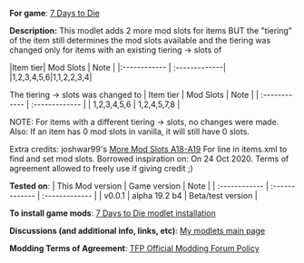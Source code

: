 **For game**: [7 Days to Die](https://7daystodie.com)

**Description:**
This modlet adds 2 more mod slots for items BUT the "tiering" of the item still determines the mod slots available and the tiering was changed only for items with an existing tiering -> slots of

|Item tier| Mod Slots | Note |
|:------------ | :-------------|
|1,2,3,4,5,6|1,1,2,2,3,4|


The tiering -> slots was changed to
| Item tier | Mod Slots | Note |
| :------------ | :------------- |
| 1,2,3,4,5,6 | 1,2,4,5,7,8 |


NOTE: For items with a different tiering -> slots, no changes were made.  Also: If an item has 0 mod slots in vanilla, it will still have 0 slots.

Extra credits:
joshwar99's [More Mod Slots A18-A19](https://www.nexusmods.com/7daystodie/mods/464) For line in items.xml to find and set mod slots. Borrowed inspiration on: On 24 Oct 2020.  Terms of agreement allowed to freely use if giving credit ;)

**Tested on**:
| This Mod version | Game version | Note |
| :------------ | :------------- | :------------- |
| v0.0.1 | alpha 19.2 b4 | Beta/test version |

**To install game mods**: [7 Days to Die modlet installation](https://gist.github.com/doughphunghus/a1907c5f63b5fe79bd823965328f25bf)

**Discussions (and additional info, links, etc)**: [My modlets main page](https://community.7daystodie.com/topic/17197-doughs-modlets)

**Modding Terms of Agreement**: [TFP Official Modding Forum Policy ](https://community.7daystodie.com/topic/4189-tfp-official-modding-forum-policy/)
